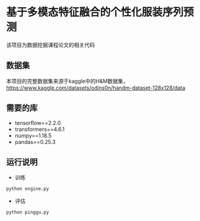 # 基于多模态特征融合的个性化服装序列预测

该项目为数据挖掘课程论文的相关代码

## 数据集 
本项目的完整数据集来源于kaggle中的H&M数据集，https://www.kaggle.com/datasets/odins0n/handm-dataset-128x128/data


## 需要的库
  - tensorflow==2.2.0
  - transformers==4.6.1
  - numpy==1.18.5
  - pandas==0.25.3
## 运行说明
- 训练
```bash
python engine.py
```

- 评估
```bash
python pinggu.py
```
